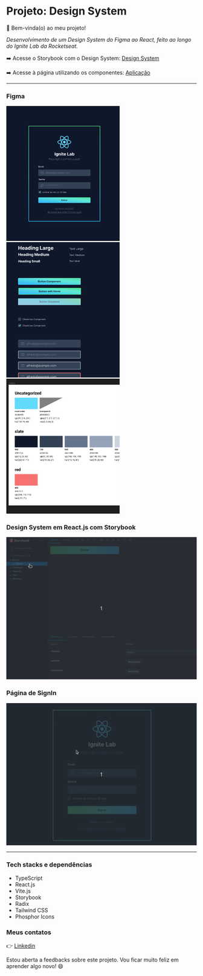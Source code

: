 # Projeto: Design System

👋 Bem-vinda(o) ao meu projeto! 

*Desenvolvimento de um Design System do Figma ao React, feito ao longo do Ignite Lab da Rocketseat.*



➡️ Acesse o Storybook com o Design System: [Design System](https://renatapnunes.github.io/design-system/?path=/story/components-button--default)

➡️ Acesse à página utilizando os componentes: [Aplicação](https://design-system-renatapnunes.vercel.app/)

___

### Figma
<img src="https://github.com/renatapnunes/design-system/blob/main/assets/Layout_Figma.png" alt="layout" width="300"/> <img src="https://github.com/renatapnunes/design-system/blob/main/assets/Components_Figma.png" alt="components" width="300"/> <img src="https://github.com/renatapnunes/design-system/blob/main/assets/ColorPallete_Figma.png" alt="colors" width="300"/>


### Design System em React.js com Storybook
<img src="https://github.com/renatapnunes/design-system/blob/main/assets/Storybook.gif" alt="storybook" width="600"/>


### Página de SignIn
<img src="https://github.com/renatapnunes/design-system/blob/main/assets/App.gif" alt="application" width="600"/>

___

### Tech stacks e dependências
- TypeScript
- React.js
- Vite.js
- Storybook
- Radix
- Tailwind CSS
- Phosphor Icons

### Meus contatos
👉 [Linkedin](https://www.linkedin.com/in/renata-p-nunes/)

Estou aberta a feedbacks sobre este projeto.
Vou ficar muito feliz em aprender algo novo! 😄

